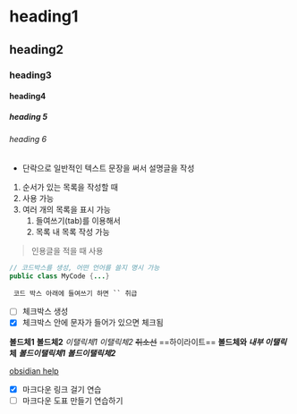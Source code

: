 # heading1
## heading2
### heading3
#### heading4
##### heading 5
###### heading 6
- 단락으로 일반적인 텍스트 문장을 써서 설명글을 작성

1. 순서가 있는 목록을 작성할 때
2. 사용 가능
3. 여러 개의 목록을 표시 가능
	1. 들여쓰기(tab)를 이용해서
	2. 목록 내 목록 작성 가능

> 인용글을 적을 때 사용

```java
// 코드박스를 생성, 어떤 언어를 쓸지 명시 가능
public class MyCode {...}
```
	 코드 박스 아래에 들여쓰기 하면 `` 취급

- [ ] 체크박스 생성
- [x] 체크박스 안에 문자가 들어가 있으면 체크됨

**볼드체1** __볼드체2__
*이탤릭체1* _이탤릭체2_
~~취소선~~
==하이라이트==
**볼드체와 _내부 이탤릭_ 체**
***볼드이탤릭체1*** ___볼드이탤릭체2___

[obsidian help](https://publish.obsidian.md/help-ko/%ED%8E%B8%EC%A7%91+%EB%B0%8F+%EC%84%9C%EC%8B%9D+%EC%A7%80%EC%A0%95/%EA%B8%B0%EB%B3%B8+%EC%84%9C%EC%8B%9D+%EA%B5%AC%EB%AC%B8)

- [x] 마크다운 링크 걸기 연습
- [ ] 마크다운 도표 만들기 연습하기
